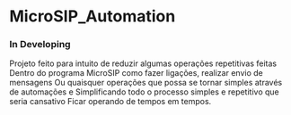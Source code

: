 # MicroSIP_Automation

### In Developing

Projeto feito para intuito de reduzir algumas operações repetitivas feitas
Dentro do programa MicroSIP como fazer ligações, realizar envio de mensagens
Ou quaisquer operações que possa se tornar simples através de automações e
Simplificando todo o processo simples e repetitivo que seria cansativo
Ficar operando de tempos em tempos.